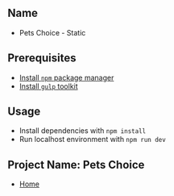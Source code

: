 ## Name
* Pets Choice - Static

## Prerequisites
* [Install `npm` package manager](https://www.npmjs.com/package/npm-install)
* [Install `gulp` toolkit](https://www.npmjs.com/package/gulp-install)

## Usage
* Install dependencies with `npm install`
* Run localhost environment with `npm run dev`

## Project Name: Pets Choice
* [Home](https://petschoice-owen.github.io/petschoice-static/index.html)
